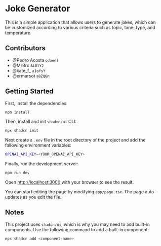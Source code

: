 # Joke Generator

This is a simple application that allows users to generate jokes, which can be customized according to various
criteria such as topic, tone, type, and temperature.

## Contributors
* @Pedro Acosta `odoenl`
* @MrBro `AL8lY2`
* @kate_f_ `a1oYsY`
* @ermarsot `a8ZQGn`

## Getting Started

First, install the dependencies:

```bash
npm install
```

Then, install and init `shadcn/ui` CLI:

```bash
npx shadcn init
```

Next create a `.env` file in the root directory of the project and add the following environment variables:

```bash
OPENAI_API_KEY=<YOUR_OPENAI_API_KEY>
```

Finally, run the development server:

```bash
npm run dev
```

Open [http://localhost:3000](http://localhost:3000) with your browser to see the result.

You can start editing the page by modifying `app/page.tsx`. The page auto-updates as you edit the file.

## Notes

This project uses `shadcn/ui`, which is why you may need to add built-in components.
Use the following command to add a built-in component:

```bash
npx shadcn add <component-name>
```
